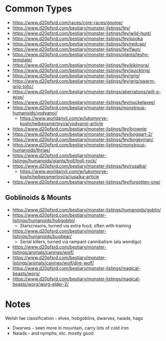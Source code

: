 # Common Types
- https://www.d20pfsrd.com/races/core-races/gnome/
- https://www.d20pfsrd.com/bestiary/monster-listings/fey/
- https://www.d20pfsrd.com/bestiary/monster-listings/fey/wild-hunt/
- https://www.d20pfsrd.com/bestiary/monster-listings/fey/pooka
- https://www.d20pfsrd.com/bestiary/monster-listings/fey/redcap/
- https://www.d20pfsrd.com/bestiary/monster-listings/fey/faun/
- https://www.d20pfsrd.com/bestiary/monster-listings/plants/leshy-template/
- https://www.d20pfsrd.com/bestiary/monster-listings/fey/kikimora/
- https://www.d20pfsrd.com/bestiary/monster-listings/fey/quickling/
- https://www.d20pfsrd.com/bestiary/monster-listings/fey/grig/
- https://www.d20pfsrd.com/bestiary/monster-listings/fey/grig/swarm-grig-tohc/
- https://www.d20pfsrd.com/bestiary/monster-listings/aberrations/will-o-wisp/
- https://www.d20pfsrd.com/bestiary/monster-listings/fey/nuckelavee/
- https://www.d20pfsrd.com/bestiary/monster-listings/monstrous-humanoids/vodyanoi/
  - https://www.worldanvil.com/w/lukomorye-koshcheibessmertnyi/a/vodyanoi-article
- https://www.d20pfsrd.com/bestiary/monster-listings/fey/brownie
- https://www.d20pfsrd.com/bestiary/monster-listings/fey/boggart-2/
- https://www.d20pfsrd.com/bestiary/monster-listings/fey/bogeyman/
- https://www.d20pfsrd.com/bestiary/monster-listings/monstrous-humanoids/thriae/
- https://www.d20pfsrd.com/bestiary/monster-listings/humanoids/giants/troll/troll-rock/
- https://www.d20pfsrd.com/bestiary/monster-listings/fey/rusalka/
  - https://www.worldanvil.com/w/lukomorye-koshcheibessmertnyi/a/rusalka-article
- https://www.d20pfsrd.com/bestiary/monster-listings/fey/forgotten-one/

## Goblinoids & Mounts
- https://www.d20pfsrd.com/bestiary/monster-listings/humanoids/goblin/
- https://www.d20pfsrd.com/bestiary/monster-listings/humanoids/hobgoblin/
  - Starscreams, turned via extra food, often with training
- https://www.d20pfsrd.com/bestiary/monster-listings/humanoids/bugbear/
  - Serial killers, turned via rampant cannibalism (ala wendigo)
- https://www.d20pfsrd.com/bestiary/monster-listings/animals/canines/wolf/
- https://www.d20pfsrd.com/bestiary/monster-listings/animals/canines/wolf/dire-wolf/
- https://www.d20pfsrd.com/bestiary/monster-listings/magical-beasts/worg/
- https://www.d20pfsrd.com/bestiary/monster-listings/magical-beasts/worg/worg-elder-2/

# Notes
Welsh fae classification - elves, hobgoblins, dwarves, naiads, hags
- Dwarves - seen more in mountain, carry lots of cold iron
- Naiads - and nymphs, etc. mostly good

